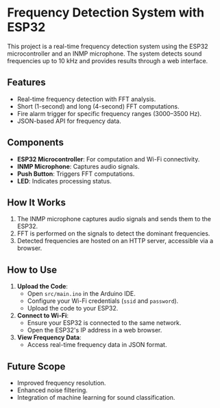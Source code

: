 # Frequency Detection System with ESP32

This project is a real-time frequency detection system using the ESP32 microcontroller and an INMP microphone. The system detects sound frequencies up to 10 kHz and provides results through a web interface.

## Features
- Real-time frequency detection with FFT analysis.
- Short (1-second) and long (4-second) FFT computations.
- Fire alarm trigger for specific frequency ranges (3000–3500 Hz).
- JSON-based API for frequency data.

## Components
- **ESP32 Microcontroller**: For computation and Wi-Fi connectivity.
- **INMP Microphone**: Captures audio signals.
- **Push Button**: Triggers FFT computations.
- **LED**: Indicates processing status.

## How It Works
1. The INMP microphone captures audio signals and sends them to the ESP32.
2. FFT is performed on the signals to detect the dominant frequencies.
3. Detected frequencies are hosted on an HTTP server, accessible via a browser.

## How to Use
1. **Upload the Code**:
   - Open `src/main.ino` in the Arduino IDE.
   - Configure your Wi-Fi credentials (`ssid` and `password`).
   - Upload the code to your ESP32.
2. **Connect to Wi-Fi**:
   - Ensure your ESP32 is connected to the same network.
   - Open the ESP32's IP address in a web browser.
3. **View Frequency Data**:
   - Access real-time frequency data in JSON format.

## Future Scope
- Improved frequency resolution.
- Enhanced noise filtering.
- Integration of machine learning for sound classification.
